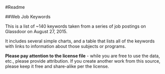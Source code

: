 #Readme

##Web Job Keywords

This is a list of ~140 keywords taken from a series of job postings on Glassdoor on August 27, 2015.

It includes several simple charts, and a table that lists all of the keywords with links to information about those subjects or programs.

**Please pay attention to the license file** - while you are free to use the data, etc., please provide attribution. If you create another work from this source, please keep it free and share-alike per the license.